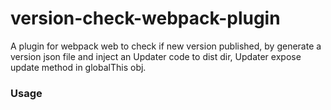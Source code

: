 # version-check-webpack-plugin
A plugin for webpack web to check if new version published, by generate a version json file and inject an Updater code to dist dir, Updater expose update method in globalThis obj.

### Usage

